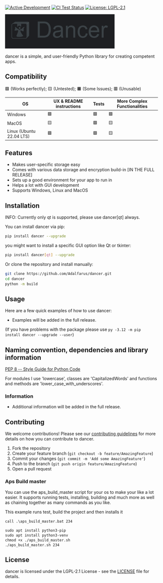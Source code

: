 [![Active Development](https://img.shields.io/badge/Maintenance%20Level-Actively%20Developed-brightgreen.svg)](https://gist.github.com/cheerfulstoic/d107229326a01ff0f333a1d3476e068d)
[![CI Test Status](https://github.com/Adalfarus/dancer/actions/workflows/test-package.yml/badge.svg)](https://github.com/Adalfarus/dancer/actions)
[![License: LGPL-2.1](https://img.shields.io/github/license/Adalfarus/dancer)](https://github.com/Adalfarus/dancer/blob/main/LICENSE)

[//]: # (<div style="display: flex; align-items: center; width: 100%;">)

[//]: # (    <img src="project_data/dancer.png" style="height: 10vw;">)

[//]: # (    <p style="margin: 0 0 0 2vw; font-size: 10vw; color: #3b4246;">Dancer</p>)

[//]: # (</div>)
<img src="project_data/img.png">

dancer is a simple, and user-friendly Python library for creating competent apps.

## Compatibility
🟩 (Works perfectly); 🟨 (Untested); 🟧 (Some Issues); 🟥 (Unusable)

| OS                       | UX & README instructions | Tests | More Complex Functionalities |
|--------------------------|--------------------------|-------|------------------------------|
| Windows                  | 🟩                       | 🟩    | 🟩                           |
| MacOS                    | 🟨                       | 🟩    | 🟨                           |
| Linux (Ubuntu 22.04 LTS) | 🟩                       | 🟩    | 🟨                           |

## Features

- Makes user-specific storage easy
- Comes with various data storage and encryption build-in [IN THE FULL RELEASE]
- Sets up a good environment for your app to run in
- Helps a lot with GUI development
- Supports Windows, Linux and MacOS

## Installation

INFO: Currently only qt is supported, please use dancer[qt] always.

You can install dancer via pip:

```sh
pip install dancer --upgrade
```

you might want to install a specific GUI option like Qt or tkinter:

```sh
pip install dancer[qt] --upgrade
```

Or clone the repository and install manually:

```sh
git clone https://github.com/Adalfarus/dancer.git
cd dancer
python -m build
```

## Usage

Here are a few quick examples of how to use dancer:

- Examples will be added in the full release.

(If you have problems with the package please use `py -3.12 -m pip install dancer --upgrade --user`)

## Naming convention, dependencies and library information
[PEP 8 -- Style Guide for Python Code](https://peps.python.org/pep-0008/#naming-conventions)

For modules I use 'lowercase', classes are 'CapitalizedWords' and functions and methods are 'lower_case_with_underscores'.

### Information
- Additional information will be added in the full release.

## Contributing

We welcome contributions! Please see our [contributing guidelines](https://github.com/adalfarus/dancer/blob/main/CONTRIBUTING.md) for more details on how you can contribute to dancer.

1. Fork the repository
2. Create your feature branch (`git checkout -b feature/AmazingFeature`)
3. Commit your changes (`git commit -m 'Add some AmazingFeature'`)
4. Push to the branch (`git push origin feature/AmazingFeature`)
5. Open a pull request

### Aps Build master

You can use the aps_build_master script for your os to make your like a lot easier.
It supports running tests, installing, building and much more as well as chaining together as many commands as you like.

This example runs test, build the project and then installs it
````commandline
call .\aps_build_master.bat 234
````

````shell
sudo apt install python3-pip
sudo apt install python3-venv
chmod +x ./aps_build_master.sh
./aps_build_master.sh 234
````

## License

dancer is licensed under the LGPL-2.1 License - see the [LICENSE](https://github.com/adalfarus/dancer/blob/main/LICENSE) file for details.

